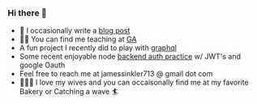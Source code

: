 ### Hi there 👋

- 🤔 I occasionally write a [blog post](https:jamessinkler.com/blogs)
- 👨‍🏫 You can find me teaching at [GA](https://generalassemb.ly/education/software-engineering-immersive-remote)
- A fun project I recently did to play with [graphql](https://dino-api-graphql.herokuapp.com)
- Some recent enjoyable node [backend  auth practice](https://github.com/JSinkler713/node-google-jwt-auth) w/ JWT's and google Oauth
- Feel free to reach me at jamessinkler713 @ gmail dot com
- 👩‍👩‍👦 I love my wives and you can occaisonally find me at my favorite Bakery or Catching a wave 🏄
<!--
**JSinkler713/JSinkler713** is a ✨ _special_ ✨ repository because its `README.md` (this file) appears on your GitHub profile.

Here are some ideas to get you started:

- 🔭 I’m currently working on ...
- 🌱 I’m currently learning ...
- 👯 I’m looking to collaborate on ...
- 💬 Ask me about ...
- 📫 How to reach me: ...
- 😄 Pronouns: ...
- ⚡ Fun fact: ...
-->
